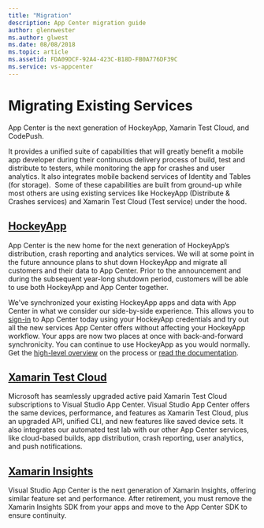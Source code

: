 ```yaml
---
title: "Migration"
description: App Center migration guide
author: glennwester
ms.author: glwest
ms.date: 08/08/2018
ms.topic: article
ms.assetid: FDA09DCF-92A4-423C-B18D-FB0A776DF39C
ms.service: vs-appcenter
---
```


# Migrating Existing Services

App Center is the next generation of HockeyApp, Xamarin Test Cloud, and CodePush.

It provides a unified suite of capabilities that will greatly benefit a mobile app developer during their continuous delivery process of build, test and distribute to testers, while monitoring the app for crashes and user analytics. It also integrates mobile backend services of Identity and Tables (for storage).  Some of these capabilities are built from ground-up while most others are using existing services like HockeyApp (Distribute & Crashes services) and Xamarin Test Cloud (Test service) under the hood.

## [HockeyApp](~/migration/hockeyapp/index.md)

App Center is the new home for the next generation of HockeyApp’s distribution, crash reporting and analytics services. We will at some point in the future announce plans to shut down HockeyApp and migrate all customers and their data to App Center. Prior to the announcement and during the subsequent year-long shutdown period, customers will be able to use both HockeyApp and App Center together. 

We've synchronized your existing HockeyApp apps and data with App Center in what we consider our side-by-side experience. This allows you to [sign-in](https://appcenter.ms/login?utm_medium=referral_link&utm_source=Hockey%20App) to App Center today using your HockeyApp credentials and try out all the new services App Center offers without affecting your HockeyApp workflow. Your apps are now two places at once with back-and-forward synchronicity. You can continue to use HockeyApp as you would normally.  Get the [high-level overview](https://www.hockeyapp.net/appcenter/about/) on the process or [read the documentation](~/migration/hockeyapp/index.md). 

<!-- ## [Microsoft CodePush](~/migration/codepush/index.md) Ian Geoghegan placeholder -->

## [Xamarin Test Cloud](~/migration/test-cloud/index.md)

Microsoft has seamlessly upgraded active paid Xamarin Test Cloud subscriptions to Visual Studio App Center. Visual Studio App Center offers the same devices, performance, and features as Xamarin Test Cloud, plus an upgraded API, unified CLI, and new features like saved device sets. It also integrates our automated test lab with our other App Center services, like cloud-based builds, app distribution, crash reporting, user analytics, and push notifications.

## [Xamarin Insights](~/migration/xamarin-insights/index.md)

Visual Studio App Center is the next generation of Xamarin Insights, offering similar feature set and performance. After retirement, you must remove the Xamarin Insights SDK from your apps and move to the App Center SDK to ensure continuity.
